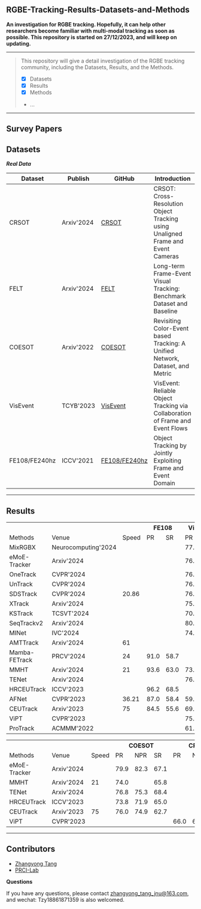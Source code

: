 ## RGBE-Tracking-Results-Datasets-and-Methods

**An investigation for RGBE tracking. 
Hopefully, it can help other researchers become familiar with multi-modal tracking as soon as possible.
This repository is started on 27/12/2023, and will keep on updating.**

-----
>This repository will give a detail investigation of the RGBE tracking community, including the Datasets, Results, and the Methods.
> 
>  - [x] Datasets
>  - [x] Results
>  - [x] Methods
>  -  ...
-----

## Survey Papers


## Datasets
***Real Data***

| Dataset | Publish  | GitHub| Introduction|
|--|--|--| --|
| CRSOT| Arxiv'2024 |[CRSOT](https://github.com/Event-AHU/Cross_Resolution_SOT) |CRSOT: Cross-Resolution Object Tracking using Unaligned Frame and Event Cameras|
| FELT| Arxiv'2024 |[FELT](https://github.com/Event-AHU/FELT_SOT_Benchmark) |Long-term Frame-Event Visual Tracking: Benchmark Dataset and Baseline|
| COESOT| Arxiv'2022 | [COESOT](https://github.com/Event-AHU/COESOT)|Revisiting Color-Event based Tracking: A Unified Network, Dataset, and Metric|
| VisEvent| TCYB'2023 |[VisEvent](https://github.com/wangxiao5791509/VisEvent_SOT_Benchmark?tab=readme-ov-file)|VisEvent: Reliable Object Tracking via Collaboration of Frame and Event Flows|
| FE108/FE240hz| ICCV'2021 | [FE108/FE240hz](https://github.com/Jee-King/ICCV2021_Event_Frame_Tracking)|Object Tracking by Jointly Exploiting Frame and Event Domain|
-----

## Results


<table>
    <tr> 
        <th colspan="1"></th> 
	      <th colspan="1"></th> 
	      <th colspan="1"></th> 
        <th colspan="2">FE108</th> 
        <th colspan="2">VisEvent</th> 
        <th colspan="2">FELT</th>
    </tr>
    <tr>
    	<td> Methods</td>
    	<td>Venue</td>
	    <td>Speed</td>
    	<td> PR</td>
    	<td> SR</td>
    	<td> PR</td>
   	  <td> SR</td>
    	<td> PR</td>
    	<td> SR</td>
    </tr>
    <tr>
    	<td> MixRGBX</td>
    	<td>Neurocomputing'2024</td>
	<td></td>
    	<td> </td>
    	<td> </td>
    	<td> 77.4</td>
   	<td> 60.2</td>
    	<td> </td>
    	<td> </td>
    </tr>
    <tr>
    	<td> eMoE-Tracker</td>
    	<td>Arxiv'2024</td>
	<td></td>
    	<td> </td>
    	<td> </td>
    	<td> 76.4</td>
   	<td> 61.3</td>
    	<td> </td>
    	<td> </td>
    </tr>
    <tr>
    	<td> OneTrack</td>
    	<td>CVPR'2024</td>
	<td></td>
    	<td> </td>
    	<td> </td>
    	<td> 76.7</td>
   	<td> 60.8</td>
    	<td> </td>
    	<td> </td>
    </tr>
    <tr>
    	<td> UnTrack</td>
    	<td>CVPR'2024</td>
	<td></td>
    	<td> </td>
    	<td> </td>
    	<td> 76.3</td>
   	<td> 59.7</td>
    	<td> </td>
    	<td> </td>
    </tr>
    <tr>
    	<td> SDSTrack</td>
    	<td>CVPR'2024</td>
	<td>20.86</td>
    	<td> </td>
    	<td> </td>
    	<td> 76.7</td>
   	<td> 59.7</td>
    	<td> </td>
    	<td> </td>
    </tr>
    <tr>
    	<td> XTrack</td>
    	<td>Arxiv'2024</td>
	<td></td>
    	<td> </td>
    	<td> </td>
    	<td> 75.6</td>
   	<td> 59.1</td>
    	<td> </td>
    	<td> </td>
    </tr>
    <tr>
    	<td> KSTrack</td>
    	<td>TCSVT'2024</td>
	<td></td>
    	<td> </td>
    	<td> </td>
    	<td> 70.3</td>
   	<td> 57.2</td>
    	<td> </td>
    	<td> </td>
    </tr>
    <tr>
    	<td> SeqTrackv2</td>
    	<td>Arxiv'2024</td>
	<td></td>
    	<td> </td>
    	<td> </td>
    	<td> 80.0</td>
   	<td> 63.4</td>
    	<td> </td>
    	<td> </td>
    </tr>
    <tr>
    	<td> MINet</td>
    	<td>IVC'2024</td>
	<td></td>
    	<td> </td>
    	<td> </td>
    	<td> 74.1</td>
   	<td> 59.4</td>
    	<td> </td>
    	<td> </td>
    </tr>
    <tr>
    	<td> AMTTrack</td>
    	<td>Arxiv'2024</td>
	<td>61</td>
    	<td> </td>
    	<td> </td>
    	<td> </td>
   	<td> </td>
    	<td> 57.2</td>
    	<td> 45.5</td>
    </tr>
    <tr>
    	<td> Mamba-FETrack</td>
    	<td>PRCV'2024</td>
	<td>24</td>
    	<td> 91.0</td>
    	<td> 58.7</td>
    	<td> </td>
   	<td> </td>
    	<td> 55.6</td>
    	<td> 43.5</td>
    </tr>
    <tr>
    	<td> MMHT</td>
    	<td>Arxiv'2024</td>
	<td>21</td>
    	<td> 93.6</td>
    	<td> 63.0</td>
    	<td> 73.3</td>
   	<td> 55.1</td>
    	<td> </td>
    	<td> </td>
    </tr>
    <tr>
    	<td> TENet</td>
    	<td>Arxiv'2024</td>
	<td></td>
    	<td> </td>
    	<td> </td>
    	<td> 76.5</td>
   	<td> 60.1</td>
    	<td> </td>
    	<td> </td>
    </tr>
    <tr>
    	<td> HRCEUTrack</td>
    	<td>ICCV'2023</td>
	<td></td>
    	<td> 96.2</td>
    	<td> 68.5</td>
    	<td> </td>
   	<td> </td>
    	<td> 56.4</td>
    	<td> 44.8</td>
    </tr>
    <tr>
    	<td> AFNet</td>
    	<td>CVPR'2023</td>
	<td>36.21</td>
    	<td> 87.0</td>
    	<td> 58.4</td>
    	<td> 59.3</td>
   	<td> 44.5</td>
    	<td> 36.6</td>
    	<td> 28.9</td>
    </tr>
    <tr>
    	<td> CEUTrack</td>
    	<td>Arxiv'2023</td>
	<td>75</td>
    	<td> 84.5</td>
    	<td> 55.6</td>
    	<td> 69.1</td>
   	<td> 53.1</td>
    	<td> 56.4</td>
    	<td> 44.9</td>
    </tr>
    <tr>
    	<td> ViPT</td>
    	<td>CVPR'2023</td>
	<td></td>
    	<td> </td>
    	<td> </td>
    	<td> 75.8</td>
   	<td> 59.2</td>
    	<td> </td>
    	<td> </td>
    </tr>
    <tr>
    	<td> ProTrack</td>
    	<td>ACMMM'2022</td>
	<td></td>
    	<td> </td>
    	<td> </td>
    	<td> 61.7</td>
   	<td> 47.4</td>
    	<td> </td>
    	<td> </td>
    </tr>
</table>

<table>
    <tr> 
        <th colspan="1"></th> 
        <th colspan="1"></th> 
	    <th colspan="1"></th> 
        <th colspan="3">COESOT</th> 
        <th colspan="3">CRSOT</th> 
    </tr>
    <tr>
    	<td> Methods</td>
    	<td>Venue</td>
	<td>Speed</td>
    	<td> PR</td>
    	<td> NPR</td>
    	<td> SR</td>
    	<td> PR</td>
    	<td> NPR</td>
    	<td> SR</td>
    </tr>
    <tr>
    	<td> eMoE-Tracker</td>
    	<td>Arxiv'2024</td>
	<td></td>
    	<td> 79.9</td>
    	<td> 82.3</td>
    	<td> 67.1</td>
   	<td> </td>
    	<td> </td>
    	<td> </td>
    </tr>
    <tr>
    	<td> MMHT</td>
    	<td>Arxiv'2024</td>
	<td>21</td>
    	<td> 74.0</td>
    	<td> </td>
    	<td> 65.8</td>
   	<td> </td>
    	<td> </td>
    	<td> </td>
    </tr>
    <tr>
    	<td> TENet</td>
    	<td>Arxiv'2024</td>
	<td></td>
    	<td> 76.8</td>
    	<td> 75.3</td>
    	<td> 68.4</td>
   	<td> </td>
    	<td> </td>
    	<td> </td>
    </tr>
    <tr>
    	<td> HRCEUTrack</td>
    	<td>ICCV'2023</td>
	<td></td>
    	<td> 73.8</td>
    	<td> 71.9</td>
    	<td> 65.0</td>
   	<td> </td>
    	<td> </td>
    	<td> </td>
    </tr>
    <tr>
    	<td> CEUTrack</td>
    	<td>Arxiv'2023</td>
	<td>75</td>
    	<td> 76.0</td>
    	<td> 74.9</td>
    	<td> 62.7</td>
   	<td> </td>
    	<td> </td>
    	<td> </td>
    </tr>
    <tr>
    	<td> ViPT</td>
    	<td>CVPR'2023</td>
	<td></td>
    	<td> </td>
    	<td> </td>
    	<td> </td>
   	<td> 66.0</td>
    	<td> 64.9</td>
    	<td> 54.6</td>
    </tr>
   </table>

-----
## Contributors
- [Zhangyong Tang](https://github.com/Zhangyong_Tang)
- [PRCI-Lab](https://github.com/PRCI-Lab)

**Questions**

If you have any questions, please contact zhangyong_tang_jnu@163.com, and wechat: Tzy18861871359 is also welcomed.



 
